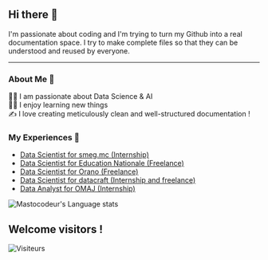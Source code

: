 ## Hi there 👋

I'm passionate about coding and I'm trying to turn my Github into a real documentation space. I try to make complete files so that they can be understood and reused by everyone.
___

### About Me 🚀
👨‍💻 I am passionate about Data Science & AI </br>
🧑‍🎓 I enjoy learning new things </br>
✍️ I love creating meticulously clean and well-structured documentation !

### My Experiences 🙌
- [Data Scientist for smeg.mc (Internship)](https://www.smeg.mc/) 
- [Data Scientist for Education Nationale (Freelance)](https://www.education.gouv.fr/)
- [Data Scientist for Orano (Freelance)](https://www.orano.group/fr) 
- [Data Scientist for datacraft (Internship and freelance)](https://datacraft.paris/) 
- [Data Analyst for OMAJ (Internship)](https://omaj.fr/)

[](logos_entreprises.jpg)


<!--![Mastocodeur's Github stats](https://github-readme-stats.vercel.app/api?username=Mastocodeur&show_icons=true&hide_border=true)&nbsp;&nbsp;-->
![Mastocodeur's Language stats](https://github-readme-stats-eight-theta.vercel.app/api/top-langs/?username=Mastocodeur&layout=compact&langs_count=8&hide_border=true)
<br />


## Welcome visitors ! 

![Visiteurs](https://visitor-badge.laobi.icu/badge?page_id=Mastocodeur.Mastocodeur)

<!--
**Mastocodeur/Mastocodeur** is a ✨ _special_ ✨ repository because its `README.md` (this file) appears on your GitHub profile.

Here are some ideas to get you started:

- 🔭 I’m currently working on ...
- 🌱 I’m currently learning ...
- 👯 I’m looking to collaborate on ...
- 🤔 I’m looking for help with ...
- 💬 Ask me about ...
- 📫 How to reach me: ...
- 😄 Pronouns: ...
- ⚡ Fun fact: ...
-->



